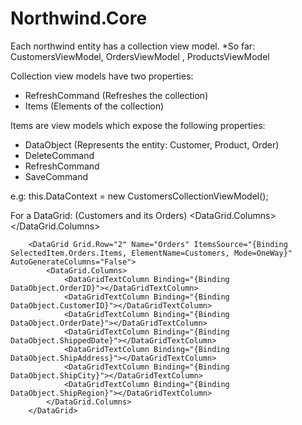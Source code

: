 # Northwind.Core

Each northwind entity has a collection view model.
 *So far: CustomersViewModel, OrdersViewModel , ProductsViewModel

Collection view models have two properties:
- RefreshCommand (Refreshes the collection)
- Items (Elements of the collection)

Items are view models which expose the following properties:
- DataObject (Represents the entity: Customer, Product, Order)
- DeleteCommand
- RefreshCommand
- SaveCommand

e.g:
this.DataContext = new CustomersCollectionViewModel();

For a DataGrid: (Customers and its Orders)
<DataGrid Grid.Row="0" Name="Customers" ItemsSource="{Binding Items, Mode=OneWay}" AutoGenerateColumns="False">
            <DataGrid.Columns>
                <DataGridTextColumn Binding="{Binding DataObject.CustomerID}"></DataGridTextColumn>
                <DataGridTextColumn Binding="{Binding DataObject.CompanyName}"></DataGridTextColumn>
                <DataGridTextColumn Binding="{Binding DataObject.ContactName}"></DataGridTextColumn>
                <DataGridTextColumn Binding="{Binding DataObject.ContactTitle}"></DataGridTextColumn>
                <DataGridTextColumn Binding="{Binding DataObject.Address}"></DataGridTextColumn>
                <DataGridTextColumn Binding="{Binding DataObject.City}"></DataGridTextColumn>
                <DataGridTextColumn Binding="{Binding DataObject.Country}"></DataGridTextColumn>
            </DataGrid.Columns>
        </DataGrid>
       
  <Border Grid.Row="1" Height="5" Background="Green"></Border>

        <DataGrid Grid.Row="2" Name="Orders" ItemsSource="{Binding SelectedItem.Orders.Items, ElementName=Customers, Mode=OneWay}" AutoGenerateColumns="False">
            <DataGrid.Columns>
                <DataGridTextColumn Binding="{Binding DataObject.OrderID}"></DataGridTextColumn>
                <DataGridTextColumn Binding="{Binding DataObject.CustomerID}"></DataGridTextColumn>
                <DataGridTextColumn Binding="{Binding DataObject.OrderDate}"></DataGridTextColumn>
                <DataGridTextColumn Binding="{Binding DataObject.ShippedDate}"></DataGridTextColumn>
                <DataGridTextColumn Binding="{Binding DataObject.ShipAddress}"></DataGridTextColumn>
                <DataGridTextColumn Binding="{Binding DataObject.ShipCity}"></DataGridTextColumn>
                <DataGridTextColumn Binding="{Binding DataObject.ShipRegion}"></DataGridTextColumn>
            </DataGrid.Columns>
        </DataGrid>
 
